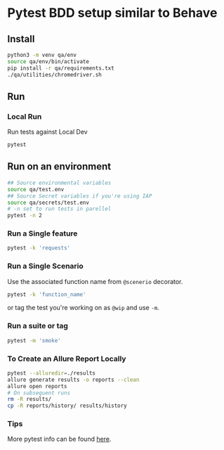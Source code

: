# Pytest BDD setup similar to Behave


## Install

```bash
python3 -m venv qa/env
source qa/env/bin/activate
pip install -r qa/requirements.txt
./qa/utilities/chromedriver.sh
```


## Run

### Local Run

Run tests against Local Dev

```bash
pytest
```

## Run on an environment

```bash
## Source environmental variables
source qa/test.env
## Source Secret variables if you're using IAP
source qa/secrets/test.env
# -n set to run tests in parellel
pytest -n 2
```

### Run a Single feature

```bash
pytest -k 'requests'
```

### Run a Single Scenario

Use the associated function name from `@scenerio` decorator.

```bash
pytest -k 'function_name'
```

or tag the test you're working on as `@wip` and use `-m`.

### Run a suite or tag

```bash
pytest -m 'smoke'
```

### To Create an Allure Report Locally

```bash
pytest --alluredir=./results
allure generate results -o reports --clean
allure open reports
# On subsequent runs
rm -R results/
cp -R reports/history/ results/history
```

### Tips

More pytest info can be found [here](https://docs.pytest.org/en/stable/example/simple.html).
